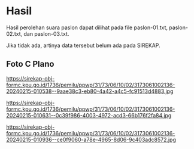 # Hasil

Hasil perolehan suara paslon dapat dilihat pada file paslon-01.txt, paslon-02.txt, dan paslon-03.txt.

Jika tidak ada, artinya data tersebut belum ada pada SIREKAP.

## Foto C Plano

https://sirekap-obj-formc.kpu.go.id/1736/pemilu/ppwp/31/73/06/10/02/3173061002136-20240215-010538--9aae38c3-eb80-4a42-a4c5-fc91513d4883.jpg

https://sirekap-obj-formc.kpu.go.id/1736/pemilu/ppwp/31/73/06/10/02/3173061002136-20240215-010631--0c39f986-4003-4972-acd3-66b176f2fa84.jpg

https://sirekap-obj-formc.kpu.go.id/1736/pemilu/ppwp/31/73/06/10/02/3173061002136-20240215-010936--ce0f9060-a78e-4965-8d06-9c403adc8572.jpg
